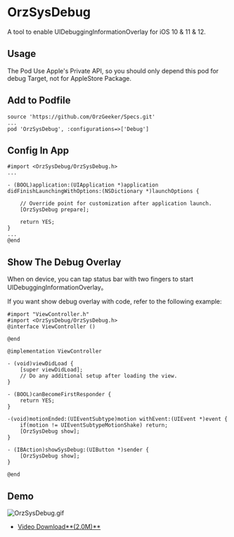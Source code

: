 # OrzSysDebug

A tool to enable UIDebuggingInformationOverlay for iOS 10 &amp; 11 &amp; 12.


## Usage

The Pod Use Apple's Private API, so you should only depend this pod for debug Target, not for AppleStore Package.

## Add to Podfile

```
source 'https://github.com/OrzGeeker/Specs.git'
...
pod 'OrzSysDebug', :configurations=>['Debug']
```

## Config In App

```
#import <OrzSysDebug/OrzSysDebug.h>
...

- (BOOL)application:(UIApplication *)application didFinishLaunchingWithOptions:(NSDictionary *)launchOptions {

    // Override point for customization after application launch.
    [OrzSysDebug prepare];
    
    return YES;
}
...
@end
```

## Show The Debug Overlay

When on device, you can tap status bar with two fingers to start UIDebuggingInformationOverlay。

If you want show debug overlay with code,  refer to the following example:

```
#import "ViewController.h"
#import <OrzSysDebug/OrzSysDebug.h>
@interface ViewController ()

@end

@implementation ViewController

- (void)viewDidLoad {
    [super viewDidLoad];
    // Do any additional setup after loading the view.
}

- (BOOL)canBecomeFirstResponder {
    return YES;
}

-(void)motionEnded:(UIEventSubtype)motion withEvent:(UIEvent *)event {
    if(motion != UIEventSubtypeMotionShake) return;
    [OrzSysDebug show];
}

- (IBAction)showSysDebug:(UIButton *)sender {
    [OrzSysDebug show];
}

@end
```

## Demo

![OrzSysDebug.gif](OrzSysDebug.gif)

- [Video Download**(2.0M)**](OrzSysDebug.mp4)
